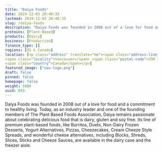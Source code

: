 ```yaml
---
title: "Daiya Foods"
date: 2019-12-03 20:40:33
lastmod: 2019-12-03 20:40:33
slug: /daiya-foods
description: "Daiya Foods was founded in 2008 out of a love for food and a commitment to healthy living. Today, as an industry leader and one of the founding members of The Plant Based Foods Association, Daiya remains passionate about celebrating delicious food that is dairy, gluten and soy free. Its line of premium plant-based foods, like Burritos, Duets, Non-Dairy Frozen Desserts, Yogurt Alternatives, Pizzas, Cheezecakes, Cream Cheeze Style Spreads, and wonderful cheese alternatives, including Blocks, Shreds, Slices, Sticks and Cheeze Sauces, are available in the dairy case and the freezer aisle."
proteins: [Plant-Based]
products: [Dairy]
business: [Production]
finance_type: []
regions: [US & Canada]
location: [<p class="address" translate="no"><span class="address-line1">Rupert Street</span><br>
<span class="locality">Vancouver</span> <span class="postal-code">V5M 3T7</span><br>
<span class="country">Canada</span></p>]
featured_image: ["nav-logo.png"]
draft: false
pinned: false
homepage: false
weight: 5000
uuid: 843
---
```

<p>Daiya Foods was founded in 2008 out of a love for food and a commitment to healthy living. Today, as an industry leader and one of the founding members of The Plant Based Foods Association, Daiya remains passionate about celebrating delicious food that is dairy, gluten and soy free. Its line of premium plant-based foods, like Burritos, Duets, Non-Dairy Frozen Desserts, Yogurt Alternatives, Pizzas, Cheezecakes, Cream Cheeze Style Spreads, and wonderful cheese alternatives, including Blocks, Shreds, Slices, Sticks and Cheeze Sauces, are available in the dairy case and the freezer aisle.</p>
